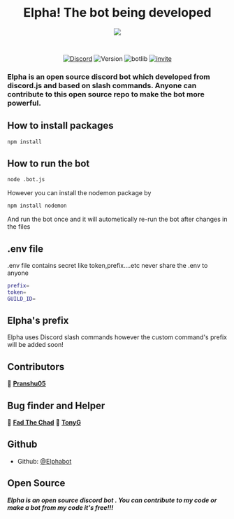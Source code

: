 <div align="center">
<br />
<h1>Elpha! The bot being developed</h1>
<p><img src = "https://raw.githubusercontent.com/pranshu05/Elpha/main/img/b.png"></p>
<br />
  
[![Discord](https://img.shields.io/discord/754381521854398595?color=white&label=DISCORD&logo=discord&style=for-the-badge)](https://discord.gg/CVyx9qyYPF)
![Version](https://img.shields.io/badge/version-1.0.0-green.svg?cacheSeconds=2592000&style=for-the-badge)
![botlib](https://img.shields.io/badge/powered_by-discord.js-blue?style=for-the-badge)
[![invite](https://img.shields.io/badge/INVITE-ELPHA-yellow?style=for-the-badge)](https://discord.com/oauth2/authorize?client_id=916613852362330133&permissions=8&scope=bot%20applications.commands)

</div>

### Elpha is an open source discord bot which developed from discord.js and based on slash commands. Anyone can contribute to this open source repo to make the bot more powerful.

## How to install packages
```sh
npm install
```
## How to run the bot
```sh
node .bot.js
```
However you can install the nodemon package by
```sh
npm install nodemon
```
And run the bot once and it will autometically re-run the bot after changes in the files

## .env file

.env file contains secret like token,prefix....etc
never share the .env to anyone

```sh
prefix=
token=
GUILD_ID=
```

## Elpha's prefix

Elpha uses Discord slash commands however the custom command's prefix will be added soon! 

## Contributors

📜 [**Pranshu05**](https://github.com/pranshu05)

## Bug finder and Helper

📜 [**Fad The Chad**](https://github.com/FadTheChad)
📜 [**TonyG**](https://github.com/tonyG433)

## Github

* Github: [@Elphabot](https://github.com/Elphabot)


## Open Source

***Elpha is an open source discord bot .
You can contribute to my code or make a bot from my code it's free!!!***
